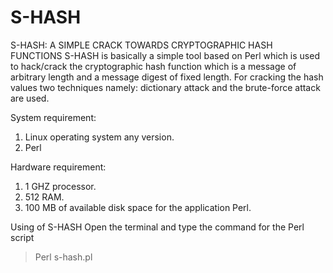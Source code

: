 # S-HASH
S-HASH: A SIMPLE CRACK TOWARDS CRYPTOGRAPHIC HASH FUNCTIONS 
S-HASH is basically a simple tool based on Perl which is used to hack/crack the cryptographic hash function which is a message of arbitrary length and a message digest of fixed length. 
For cracking the hash values two techniques namely: dictionary attack and the brute-force attack are used.

System requirement:
1.	Linux operating system any version.
2.	Perl

Hardware requirement:
1.	1 GHZ processor.
2.	512 RAM.
3.	100 MB of available disk space for the application Perl.

Using of S-HASH
Open the terminal and type the command for the Perl script
> Perl s-hash.pl

